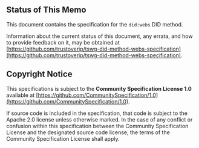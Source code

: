 ## Status of This Memo

This document contains the specification for the `did:webs` DID method.

Information about the current status of this document, any errata,
and how to provide feedback on it, may be obtained at
[https://github.com/trustoverip/tswg-did-method-webs-specification](https://github.com/trustoverip/tswg-did-method-webs-specification).

## Copyright Notice

This specifications is subject to the **Community Specification License 1.0**
available at
[https://github.com/CommunitySpecification/1.0](https://github.com/CommunitySpecification/1.0).

If source code is included in the specification, that code is subject to the
Apache 2.0 license unless otherwise marked. In the case of any conflict or
confusion within this specification between the Community Specification License
and the designated source code license, the terms of the Community Specification
License shall apply.
